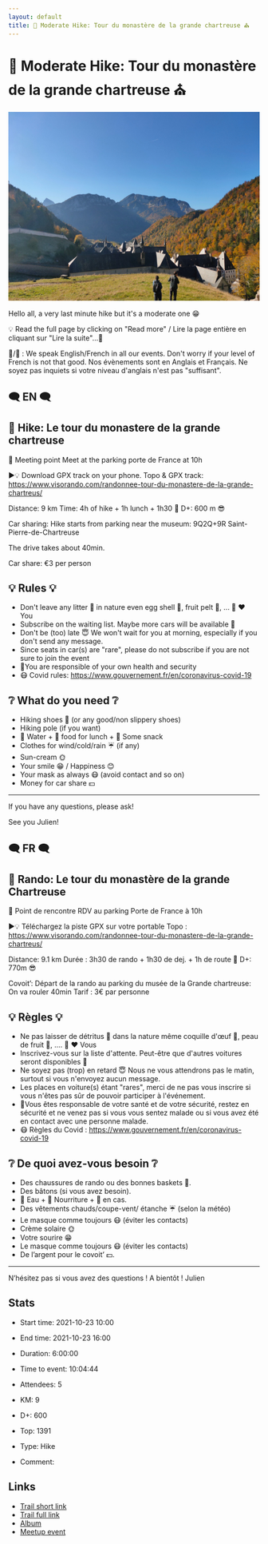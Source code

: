 ```yaml
---
layout: default
title: 🥾 Moderate Hike: Tour du monastère de la grande chartreuse ⛪
---
```


# 🥾 Moderate Hike: Tour du monastère de la grande chartreuse ⛪

![2021-10-23](/Stats/img/orig/2021-10-23.jpg)

Hello all,
a very last minute hike but it's a moderate one 😁

💡 Read the full page by clicking on "Read more" / Lire la page entière en cliquant sur "Lire la suite"...💜

🦅/🐓 : We speak English/French in all our events. Don't worry if your level of French is not that good. Nos évènements sont en Anglais et Français. Ne soyez pas inquiets si votre niveau d'anglais n'est pas "suffisant".

## 🗨️ EN 🗨️
## 🥾 Hike: Le tour du monastere de la grande chartreuse

🎯 Meeting point
Meet at the parking porte de France at 10h

▶💡 Download GPX track on your phone.
Topo & GPX track: https://www.visorando.com/randonnee-tour-du-monastere-de-la-grande-chartreus/

Distance: 9 km
Time: 4h of hike + 1h lunch + 1h30 🚗
D+: 600 m 😎

Car sharing:
Hike starts from parking near the museum:
9Q2Q+9R Saint-Pierre-de-Chartreuse

The drive takes about 40min.

Car share: €3 per person

## 💡 Rules 💡
- Don't leave any litter 🚮 in nature even egg shell 🥚, fruit pelt 🍌, ... 🌳 ❤️ You
- Subscribe on the waiting list. Maybe more cars will be available 🚗
- Don't be (too) late 😇 We won't wait for you at morning, especially if you don't send any message.
- Since seats in car(s) are "rare", please do not subscribe if you are not sure to join the event
- 💟You are responsible of your own health and security
- 😷 Covid rules: https://www.gouvernement.fr/en/coronavirus-covid-19

## ❔ What do you need ❔
- Hiking shoes 🥾 (or any good/non slippery shoes)
- Hiking pole (if you want)
- 🧃 Water + 🥕 food for lunch + 🍫 Some snack
- Clothes for wind/cold/rain ☔ (if any)
- Sun-cream 🌞
- Your smile 😁 / Happiness 😊
- Your mask as always 😷 (avoid contact and so on)
- Money for car share 💵

-----------------------
If you have any questions, please ask!

See you Julien!

## 🗨️ FR 🗨️
## 🥾 Rando: Le tour du monastère de la grande Chartreuse

🎯 Point de rencontre
RDV au parking Porte de France à 10h

▶💡 Téléchargez la piste GPX sur votre portable
Topo : https://www.visorando.com/randonnee-tour-du-monastere-de-la-grande-chartreus/

Distance: 9.1 km
Durée : 3h30 de rando + 1h30 de dej. + 1h de route 🚗
D+: 770m 😎

Covoit’:
Départ de la rando au parking du musée de la Grande chartreuse:
On va rouler 40min
Tarif : 3€ par personne

## 💡 Règles 💡
- Ne pas laisser de détritus 🚮 dans la nature même coquille d'œuf 🥚, peau de fruit 🍌, .... 🌳 ❤️ Vous
- Inscrivez-vous sur la liste d'attente. Peut-être que d'autres voitures seront disponibles 🚗
- Ne soyez pas (trop) en retard 😇 Nous ne vous attendrons pas le matin, surtout si vous n'envoyez aucun message.
- Les places en voiture(s) étant "rares", merci de ne pas vous inscrire si vous n'êtes pas sûr de pouvoir participer à l'événement.
- 💟Vous êtes responsable de votre santé et de votre sécurité, restez en sécurité et ne venez pas si vous vous sentez malade ou si vous avez été en contact avec une personne malade.
- 😷 Règles du Covid : https://www.gouvernement.fr/en/coronavirus-covid-19

## ❔ De quoi avez-vous besoin ❔
- Des chaussures de rando ou des bonnes baskets 🥾.
- Des bâtons (si vous avez besoin).
- 🧃 Eau + 🥕 Nourriture + 🍫 en cas.
- Des vêtements chauds/coupe-vent/ étanche ☔ (selon la météo)
- Le masque comme toujours 😷 (éviter les contacts)
- Crème solaire 🌞
- Votre sourire 😁
- Le masque comme toujours 😷 (éviter les contacts)
- De l’argent pour le covoit’ 💵.
------------------------------

N’hésitez pas si vous avez des questions !
A bientôt ! Julien

## Stats

- Start time: 2021-10-23 10:00
- End time: 2021-10-23 16:00
- Duration: 6:00:00
- Time to event: 10:04:44
- Attendees: 5

- KM: 9
- D+: 600
- Top: 1391
- Type: Hike
- Comment: 

## Links

- [Trail short link](https://s.42l.fr/H-U97tnl)
- [Trail full link]()
- [Album](https://binnette.github.io/GacImg2021/2021-10-23-🥾-Moderate-Hike-Tour-du-monastere-de-la-grande-chartreuse.html)
- [Meetup event](https://www.meetup.com/grenoble-adventure-club-english-french/events/281602362/)
